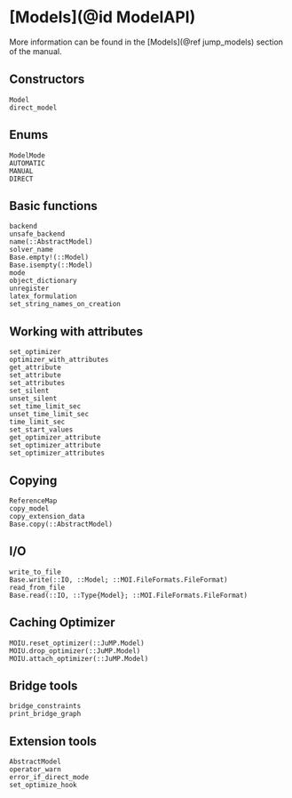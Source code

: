 # [Models](@id ModelAPI)

More information can be found in the [Models](@ref jump_models) section of
the manual.

## Constructors

```@docs
Model
direct_model
```

## Enums

```@docs
ModelMode
AUTOMATIC
MANUAL
DIRECT
```

## Basic functions

```@docs
backend
unsafe_backend
name(::AbstractModel)
solver_name
Base.empty!(::Model)
Base.isempty(::Model)
mode
object_dictionary
unregister
latex_formulation
set_string_names_on_creation
```

## Working with attributes

```@docs
set_optimizer
optimizer_with_attributes
get_attribute
set_attribute
set_attributes
set_silent
unset_silent
set_time_limit_sec
unset_time_limit_sec
time_limit_sec
set_start_values
get_optimizer_attribute
set_optimizer_attribute
set_optimizer_attributes
```

## Copying

```@docs
ReferenceMap
copy_model
copy_extension_data
Base.copy(::AbstractModel)
```
## I/O

```@docs
write_to_file
Base.write(::IO, ::Model; ::MOI.FileFormats.FileFormat)
read_from_file
Base.read(::IO, ::Type{Model}; ::MOI.FileFormats.FileFormat)
```

## Caching Optimizer

```@docs
MOIU.reset_optimizer(::JuMP.Model)
MOIU.drop_optimizer(::JuMP.Model)
MOIU.attach_optimizer(::JuMP.Model)
```

## Bridge tools

```@docs
bridge_constraints
print_bridge_graph
```

## Extension tools

```@docs
AbstractModel
operator_warn
error_if_direct_mode
set_optimize_hook
```
